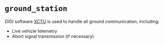 # `ground_station`

DIGI software [XCTU](https://www.digi.com/products/embedded-systems/digi-xbee/digi-xbee-tools/xctu) is used to handle all ground communication, including:

- Live vehicle telemetry
- Abort signal transmission (if necessary)